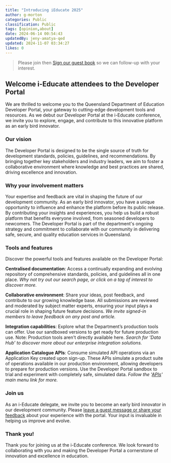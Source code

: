 ```yaml
---
title: "Introducing iEducate 2025"
author: g-morton
categories: Public
classification: Public
tags: [opinion,about]
date: 2024-06-14 00:54:43 
updatedBy: jeny-amatya-qed
updated: 2024-11-07 03:34:27 
likes: 0
---
```


> Please join then [Sign our guest book](mailto:developerportal@qed.qld.gov.au?subject=i-Educate%20Guest%20Book) so we can follow-up with your interest.

## Welcome i-Educate attendees to the Developer Portal

We are thrilled to welcome you to the Queensland Department of Education Developer Portal, your gateway to cutting-edge development tools and resources. As we debut our Developer Portal at the i-Educate conference, we invite you to explore, engage, and contribute to this innovative platform as an early bird innovator.

### Our vision

The Developer Portal is designed to be the single source of truth for development standards, policies, guidelines, and recommendations. By bringing together key stakeholders and industry leaders, we aim to foster a collaborative environment where knowledge and best practices are shared, driving excellence and innovation.

### Why your involvement matters

Your expertise and feedback are vital in shaping the future of our development community. As an early bird innovator, you have a unique opportunity to influence and enhance the platform before its public release. By contributing your insights and experiences, you help us build a robust platform that benefits everyone involved, from seasoned developers to newcomers. The Developer Portal is part of the department's ongoing strategy and commitment to collaborate with our community in delivering safe, secure, and quality education services in Queensland.

### Tools and features

Discover the powerful tools and features available on the Developer Portal:

**Centralised documentation**: Access a continually expanding and evolving repository of comprehensive standards, policies, and guidelines all in one place. *Why not try out our search page, or click on a tag of interest to discover more.*

**Collaborative environment**: Share your ideas, post feedback, and contribute to our growing knowledge base. All submissions are reviewed and moderated by subject matter experts, ensuring your input plays a crucial role in shaping future feature decisions. *We invite signed-in members to leave feedback on any post and article.*

**Integration capabilities**: Explore what the Department’s production tools can offer. Use our sandboxed versions to get ready for future production use. Note: Production tools aren't directly available here. *Search for 'Data Hub' to discover more about our enterprise integration solutions.*

**Application Catalogue APIs**: Consume simulated API operations via an Application Key created upon sign-up. These APIs simulate a product suite of operations available in our production environment, allowing developers to prepare for production versions. Use the Developer Portal sandbox to trial and experiment with completely safe, simulated data. *Follow the '[APIs](https://developer.qed.qld.gov.au/apis/)' main menu link for more.*

### Join us

As an i-Educate delegate, we invite you to become an early bird innovator in our development community. Please [leave a guest message or share your feedback](https://developer.qed.qld.gov.au/contact-us/) about your experience with the portal. Your input is invaluable in helping us improve and evolve.


### Thank you!
Thank you for joining us at the i-Educate conference. We look forward to collaborating with you and making the Developer Portal a cornerstone of innovation and excellence in education.